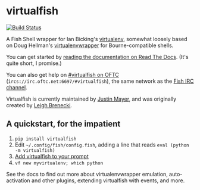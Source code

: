 # virtualfish

[![Build Status](https://img.shields.io/github/workflow/status/justinmayer/virtualfish/build)](https://github.com/justinmayer/virtualfish/actions)

A Fish Shell wrapper for Ian Bicking's [virtualenv](https://virtualenv.pypa.io/en/latest/), somewhat loosely based on Doug Hellman's [virtualenvwrapper](https://bitbucket.org/dhellmann/virtualenvwrapper) for Bourne-compatible shells.

You can get started by [reading the documentation on Read The Docs](http://virtualfish.readthedocs.org/en/latest/). (It's quite short, I promise.)

You can also get help on [#virtualfish on OFTC](https://webchat.oftc.net/?randomnick=1&channels=virtualfish) (`ircs://irc.oftc.net:6697/#virtualfish`), the same network as the [Fish IRC channel](https://webchat.oftc.net/?randomnick=1&channels=fish).

Virtualfish is currently maintained by [Justin Mayer](https://justinmayer.com/), and was originally created by [Leigh Brenecki](https://leigh.net.au/).

## A quickstart, for the impatient

1. `pip install virtualfish`
2. Edit `~/.config/fish/config.fish`, adding a line that reads `eval (python -m virtualfish)`
2. [Add virtualfish to your prompt](http://virtualfish.readthedocs.org/en/latest/install.html#customizing-your-fish-prompt)
2. `vf new myvirtualenv; which python`

See the docs to find out more about virtualenvwrapper emulation, auto-activation and other plugins, extending virtualfish with events, and more.
